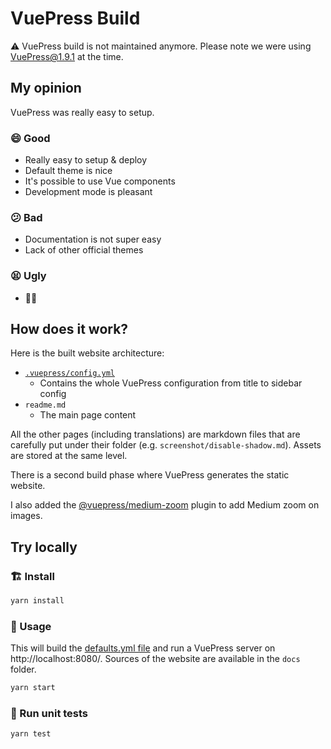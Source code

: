 # VuePress Build

:warning: VuePress build is not maintained anymore. Please note we were using VuePress@1.9.1 at the time.

## My opinion

VuePress was really easy to setup.

### 😄 Good

- Really easy to setup & deploy
- Default theme is nice
- It's possible to use Vue components
- Development mode is pleasant

### 😕 Bad

- Documentation is not super easy
- Lack of other official themes

### 😫 Ugly

- 🤷‍♂️

## How does it work?

Here is the built website architecture:

- [`.vuepress/config.yml`](./templates/.vuepress/config.yml.handlebars)
  - Contains the whole VuePress configuration from title to sidebar config
- `readme.md`
  - The main page content

All the other pages (including translations) are markdown files that are carefully put under their folder (e.g. `screenshot/disable-shadow.md`). Assets are stored at the same level.

There is a second build phase where VuePress generates the static website.

I also added the [@vuepress/medium-zoom](https://v1.vuepress.vuejs.org/plugin/official/plugin-medium-zoom.html) plugin to add Medium zoom on images.

## Try locally

### 🏗 Install

```sh
yarn install
```

### 🚀 Usage

This will build the [defaults.yml file](../../defaults.yml) and run a VuePress server on http://localhost:8080/. Sources of the website are available in the `docs` folder.

```sh
yarn start
```

### 🚧 Run unit tests

```sh
yarn test
```

